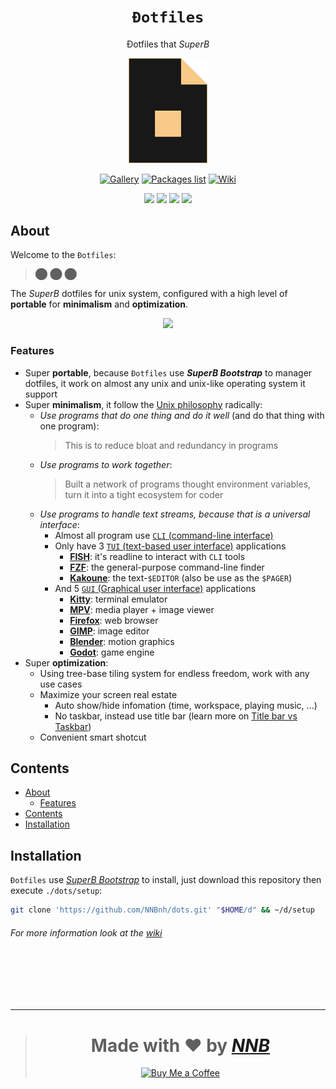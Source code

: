 <h1 align="center"><code>Đotfiles</code></h1>
<p align="center">Đotfiles that <i>SuperB</i></p>
<p align="center"><img width="25%" src="extra/logo.png"></p>
<p align="center"><a href="https://github.com/NNBnh/dots/discussions/7"><img src="https://img.shields.io/badge/gallery%20-%23F7CA88.svg?style=for-the-badge" alt="Gallery"></a> <a href="packageslist"><img src="https://img.shields.io/badge/packages_list%20-%23F7CA88.svg?style=for-the-badge" alt="Packages list"></a> <a href="https://github.com/NNBnh/dots/wiki"><img src="https://img.shields.io/badge/wiki%20-%23F7CA88.svg?style=for-the-badge" alt="Wiki"></a></p>
<p align="center"><img src="https://img.shields.io/github/watchers/NNBnh/dots?labelColor=585858&color=F7CA88&style=flat-square"> <img src="https://img.shields.io/github/stars/NNBnh/dots?labelColor=585858&color=F7CA88&style=flat-square"> <img src="https://img.shields.io/github/forks/NNBnh/dots?labelColor=585858&color=F7CA88&style=flat-square"> <img src="https://img.shields.io/github/issues/NNBnh/dots?labelColor=585858&color=F7CA88&style=flat-square"></p>

## About
Welcome to the `Đotfiles`:

> ⬤ ⬤ ⬤

The *SuperB* dotfiles for unix system, configured with a high level of **portable** for **minimalism** and **optimization**.

<p align="center"><img src="https://user-images.githubusercontent.com/43980777/108480424-85941700-72c9-11eb-8380-89ddb5202607.png"></p>

### Features
- Super **portable**, because `Đotfiles` use ***SuperB Bootstrap*** to manager dotfiles, it work on almost any unix and unix-like operating system it support
- Super **minimalism**, it follow the [Unix philosophy](https://en.wikipedia.org/wiki/Unix_philosophy) radically:
  - *Use programs that do one thing and do it well* (and do that thing with one program):
    > This is to reduce bloat and redundancy in programs
  - *Use programs to work together*:
    > Built a network of programs thought environment variables, turn it into a tight ecosystem for coder
  - *Use programs to handle text streams, because that is a universal interface*:
    - Almost all program use [`CLI` (command-line interface)](https://en.wikipedia.org/wiki/Command-line_interface)
    - Only have 3 [`TUI` (text-based user interface)](https://en.wikipedia.org/wiki/Text-based_user_interface) applications
      - [**FISH**](https://github.com/NNBnh/dots/wiki/which#shell): it's readline to interact with `CLI` tools
      - [**FZF**](https://github.com/NNBnh/dots/wiki/which#finder): the general-purpose command-line finder
      - [**Kakoune**](https://github.com/NNBnh/dots/wiki/which#text-editor): the text-`$EDITOR` (also be use as the `$PAGER`)
    - And 5 [`GUI` (Graphical user interface)](https://en.wikipedia.org/wiki/Graphical_user_interface) applications
      - [**Kitty**](https://github.com/NNBnh/dots/wiki/which#terminal-emulator): terminal emulator
      - [**MPV**](https://github.com/NNBnh/dots/wiki/which#image-viewer): media player + image viewer
      - [**Firefox**](https://github.com/NNBnh/dots/wiki/which#web-browser): web browser
      - [**GIMP**](https://github.com/NNBnh/dots/wiki/which#image-editor): image editor
      - [**Blender**](https://github.com/NNBnh/dots/wiki/which#motion-graphics): motion graphics
      - [**Godot**](https://github.com/NNBnh/dots/wiki/which#game-engine): game engine
- Super **optimization**:
  - Using tree-base tiling system for endless freedom, work with any use cases
  - Maximize your screen real estate
    - Auto show/hide infomation (time, workspace, playing music, ...)
    - No taskbar, instead use title bar (learn more on [Title bar vs Taskbar](https://github.com/NNBnh/dots/wiki/bar))
  - Convenient smart shotcut

## Contents
- [About](#about)
  - [Features](#features)
- [Contents](#contents)
- [Installation](#installation)

## Installation

`Đotfiles` use [*SuperB Bootstrap*](https://github.com/NNBnh/superb-bootstrap) to install, just download this repository then execute `./dots/setup`:

```sh
git clone 'https://github.com/NNBnh/dots.git' "$HOME/d" && ~/d/setup
```

###### For more information look at the [wiki](https://github.com/NNBnh/dots/wiki)

<br><br><br><br>

---

> <h1 align="center">Made with ❤️ by <a href="https://github.com/NNBnh"><i>NNB</i></a></h1>
>
> <p align="center"><a href="https://www.buymeacoffee.com/nnbnh"><img src="https://img.shields.io/badge/buy_me_a_coffee%20-%23F7CA88.svg?logo=buy-me-a-coffee&logoColor=333333&style=for-the-badge" alt="Buy Me a Coffee"></p>
